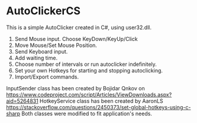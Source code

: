 # AutoClickerCS

This is a simple AutoClicker created in C#, using user32.dll.

1. Send Mouse input.
Choose KeyDown/KeyUp/Click
2. Move Mouse/Set Mouse Position.
3. Send Keyboard input.
4. Add waiting time.
5. Choose number of intervals or run autoclicker indefinitely.
6. Set your own Hotkeys for starting and stopping autoclicking.
7. Import/Export commands.

InputSender class has been created by Bojidar Qnkov on https://www.codeproject.com/script/Articles/ViewDownloads.aspx?aid=5264831
HotkeyService class has been created by AaronLS https://stackoverflow.com/questions/2450373/set-global-hotkeys-using-c-sharp
Both classes were modified to fit application's needs.
